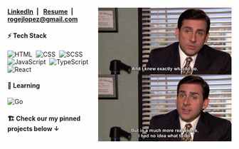 <div>
 <img alt="Coding IRL" src="./no-idea.jpg" align="right"  width="300"/>

 <div align="left" >
  <h4>
   <a href="https://www.linkedin.com/in/roge-lopez/">LinkedIn</a>&ensp;|&ensp;
   <a href="./Rogelio_Lopez_Resume.pdf">Resume</a>&ensp;|&ensp;
   <a href="mailto:rogejlopez@gmail.com">rogejlopez@gmail.com</a>
  </h4>
  
  
  <div>
   <h4>⚡&nbsp;Tech Stack</h4>
   
   ![HTML](https://img.shields.io/badge/-HTML-05122A?style=flat&logo=HTML5)&nbsp;
   ![CSS](https://img.shields.io/badge/-CSS-05122A?style=flat&logo=CSS3&logoColor=1572B6)&nbsp;
   ![SCSS](https://img.shields.io/badge/-Sass-05122A?style=flat&logo=Sass)&nbsp;
   ![JavaScript](https://img.shields.io/badge/-JavaScript-05122A?style=flat&logo=javascript)&nbsp;
   ![TypeScript](https://img.shields.io/badge/-TypeScript-05122A?style=flat&logo=typescript)&nbsp;
   ![React](https://img.shields.io/badge/-React-05122A?style=flat&logo=react)&nbsp;
   
   <h4>🧠&nbsp;Learning</h4>
   
   ![Go](https://img.shields.io/badge/-Go-05122A?style=flat&logo=Go)&nbsp;
  
  </div>
 </div>
</div>


<h4 align="left" >🏗️&nbsp;Check our my <b>pinned projects</b> below ↓</h4>
